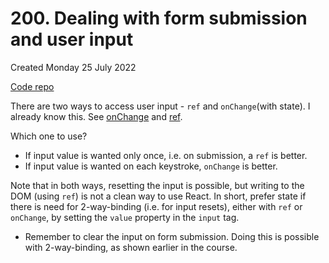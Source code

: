 # 200. Dealing with form submission and user input
Created Monday 25 July 2022

[Code repo](https://github.com/exemplar-codes/reactjs-forms-user-input)

There are two ways to access user input - `ref` and `onChange`(with state). I already know this. See [onChange](https://github.com/exemplar-codes/reactjs-forms-user-input/commit/a0925ba34d508f3c3f7df1f9f3b8f7175f9e4845) and [ref](https://github.com/exemplar-codes/reactjs-forms-user-input/commit/7ba6b0a577b9009f555457a8d4e24771be89c16b).

Which one to use?
- If input value is wanted only once, i.e. on submission, a `ref` is better.
- If input value is wanted on each keystroke, `onChange` is better.

Note that in both ways, resetting the input is possible, but writing to the DOM (using `ref`) is not a clean way to use React. In short, prefer state if there is need for 2-way-binding (i.e. for input resets), either with `ref` or `onChange`, by setting the `value` property in the `input` tag.

- Remember to clear the input on form submission. Doing this is possible with 2-way-binding, as shown earlier in the course.